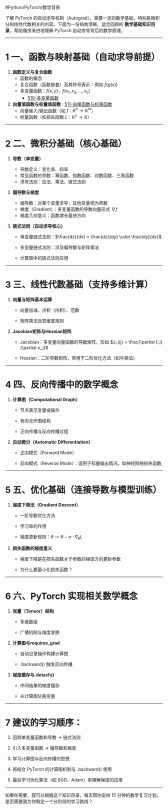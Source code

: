 #Python/PyTorch/数学背景

了解 PyTorch 的自动求导机制（Autograd），需要一定的数学基础，特别是微积分和线性代数相关的内容。下面为一份结构清晰、适合回顾的 **数学基础知识目录**，帮助循序渐进地理解 PyTorch 自动求导背后的数学原理。

---

# 1 **一、函数与映射基础（自动求导前提）**

1. **函数定义与复合函数**
    - 函数的概念
    - 复合函数（函数嵌套）及其符号表示：例如 $f(g(x))$
    - 多变量函数：$f(x, y)，f(x_1, x_2, \dots, x_n)$
	    - [510-多变量函数](线性代数/510-多变量函数.md)
2. **向量值函数与标量值函数** : [511-向量函数与标量函数](线性代数/511-向量函数与标量函数.md)
    - 向量输入/输出函数（如 $f: \mathbb{R}^n \to \mathbb{R}^m$）
    - 标量函数（如损失函数 $L: \mathbb{R}^n \to \mathbb{R}$）

---

# 2 **二、微积分基础（核心基础）**

1. **导数（单变量）**
    - 导数定义：变化率、斜率
    - 常见函数的导数：幂函数、指数函数、对数函数、三角函数
    - 求导法则：加法、乘法、链式法则
    
2. **偏导数与梯度**
    - 偏导数：对某个变量求导，其他变量视为常数
    - 梯度（Gradient）：多变量函数的导数向量形式 $\nabla f$
    - 梯度几何意义：函数增长最快方向
    
3. **链式法则（自动求导核心）**
    
    - 单变量链式法则：$\frac{dz}{dx} = \frac{dz}{dy} \cdot \frac{dy}{dx}$
        
    - 多变量链式法则：涉及偏导数与矩阵乘法
        
    - 计算图中的链式法则应用
        
    

---

# 3 **三、线性代数基础（支持多维计算）**

1. **向量与矩阵基本运算**
    
    - 向量加减、点积（内积）、范数
        
    - 矩阵乘法及其维度规则
        
    
2. **Jacobian矩阵与Hessian矩阵**
    
    - Jacobian：多变量向量函数的导数矩阵，形如 $J_{ij} = \frac{\partial f_i}{\partial x_j}$
        
    - Hessian：二阶导数矩阵，常用于二阶优化方法（如牛顿法）
        
    

---

# 4 **四、反向传播中的数学概念**

1. **计算图（Computational Graph）**
    
    - 节点表示变量或操作
        
    - 有向无环图结构
        
    - 正向传播与反向传播过程
        
    
2. **自动微分（Automatic Differentiation）**
    
    - 正向模式（Forward Mode）
        
    - 反向模式（Reverse Mode）：适用于标量输出情况，如神经网络损失函数
        
    

---

# 5 **五、优化基础（连接导数与模型训练）**

1. **梯度下降法（Gradient Descent）**
    
    - 一阶导数优化方法
        
    - 学习率的作用
        
    - 梯度更新规则：$\theta := \theta - \alpha \cdot \nabla_\theta L$
        
    
2. **损失函数的梯度意义**
    
    - 梯度下降是在损失函数关于参数的梯度方向更新参数
        
    - 为什么要最小化损失函数？
        
    

---

# 6 **六、PyTorch 实现相关数学概念**

1. **张量（Tensor）结构**
    
    - 多维数组
        
    - 广播机制与维度变换
        
    
2. **计算图与requires_grad**
    
    - 自动记录操作构建计算图
        
    - .backward() 触发反向传播
        
    
3. **梯度缓存与.detach()**
    
    - 中间结果的梯度缓存
        
    - 从计算图分离变量
        
    

---

# 7 **建议的学习顺序：**

1. 回顾单变量函数和导数 → 链式法则
    
2. 引入多变量函数 → 偏导数和梯度
    
3. 学习计算图与反向传播的思想
    
4. 再结合 PyTorch 的计算图机制与 .backward() 使用
    
5. 最后学习优化算法（如 SGD、Adam）来理解梯度的应用
    

---

如果你需要，我可以根据这个知识目录，每天帮你安排 15 分钟的数学复习计划。是否需要我为你制定一个分阶段的学习路线？